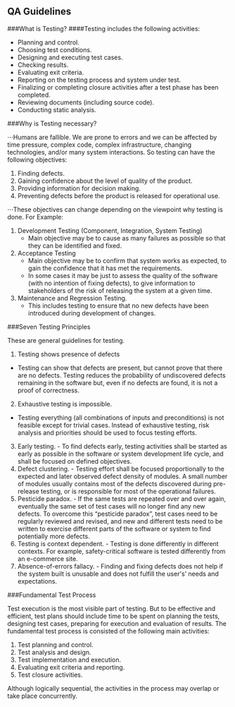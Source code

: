 ## QA Guidelines

###What is Testing?
####Testing includes the following activities:
* Planning and control.
* Choosing test conditions.
* Designing and executing test cases.
* Checking results.
* Evaluating exit criteria.
* Reporting on the testing process and system under test.
* Finalizing or completing closure activities after a test phase has been completed.
* Reviewing documents (including source code).
* Conducting static analysis.

###Why is Testing necessary?

⋅⋅⋅Humans are fallible. We are prone to errors and we can be affected by time pressure, complex code, complex infrastructure, changing technologies, and/or many system interactions. So testing can have the following objectives:

1. Finding defects.
2. Gaining confidence about the level of quality of the product.
3. Providing information for decision making.
4. Preventing defects before the product is released for operational use.

⋅⋅⋅These objectives can change depending on the viewpoint why testing is done. For Example:

1. Development Testing (Component, Integration, System Testing)
    * Main objective may be to cause as many failures as possible so that they can be identified and fixed.
2. Acceptance Testing
    * Main objective may be to confirm that system works as expected, to gain the confidence that it has met the requirements.
    * In some cases it may be just to assess the quality of the software (with no intention of fixing defects), to give information to stakeholders of the risk of releasing the system at a given time.
3. Maintenance and Regression Testing.
    * This includes testing to ensure that no new defects have been introduced during development of changes.

###Seven Testing Principles

These are general guidelines for testing.
1. Testing shows presence of defects
* Testing can show that defects are present, but cannot prove that there are no defects. Testing reduces the probability of undiscovered defects remaining in the software but, even if no defects are found, it is not a proof of correctness.
2. Exhaustive testing is impossible.
* Testing everything (all combinations of inputs and preconditions) is not feasible except for trivial cases. Instead of exhaustive testing, risk analysis and priorities should be used to focus testing efforts.
3.  Early testing.
            - To find defects early, testing activities shall be started as early as possible in the software or system development life cycle, and shall be focused on defined objectives.
4. Defect clustering.
            -  Testing effort shall be focused proportionally to the expected and later observed defect density of modules. A small number of modules usually contains most of the defects discovered during pre-release testing, or is responsible for most of the operational failures.
5. Pesticide paradox.
            - If the same tests are repeated over and over again, eventually the same set of test cases will no longer find any new defects. To overcome this “pesticide paradox”, test cases need to be regularly reviewed and revised, and new and different tests need to be written to exercise different parts of the software or system to find potentially more defects.
6. Testing is context dependent.
            - Testing is done differently in different contexts. For example, safety-critical software is tested differently from an e-commerce site.
7. Absence-of-errors fallacy.
            - Finding and fixing defects does not help if the system built is unusable and does not fulfill the user's’ needs and expectations.

###Fundamental Test Process

Test execution is the most visible part of testing. But to be effective and efficient, test plans should include time to be spent on planning the tests, designing test cases, preparing for execution and evaluation of results. The fundamental test process is consisted of the following main activities:

1. Test planning and control.
2. Test analysis and design.
3. Test implementation and execution.
4. Evaluating exit criteria and reporting.
5. Test closure activities.

Although logically sequential, the activities in the process may overlap or take place concurrently.
